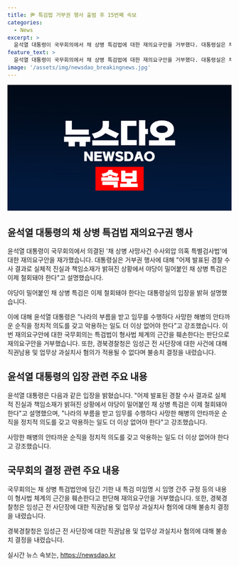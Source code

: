 ```yaml
---
title: 尹 특검법 거부권 행사 출범 후 15번째 속보
categories:
  - News
excerpt: >
  윤석열 대통령이 국무회의에서 채 상병 특검법에 대한 재의요구안을 거부했다. 대통령실은 채 상병 사건의 진실과 책임이 밝혀진 상황에서 특별검사법은 철회돼야 한다고 주장했다. 정부는 이에 차단하고, 채 상병 특검법이 형사법에 부합하지 않는다고 판단하며 특검법을 거부했다. 또한, 경북경찰청은 임성근 전 사단장에 대한 직권남용 및 업무상 과실치사 혐의에 대한 불송치 결정을 내렸다.
feature_text: >
  윤석열 대통령이 국무회의에서 채 상병 특검법에 대한 재의요구안을 거부했다. 대통령실은 채 상병 사건의 진실과 책임이 밝혀진 상황에서 특별검사법은 철회돼야 한다고 주장했다. 정부는 이에 차단하고, 채 상병 특검법이 형사법에 부합하지 않는다고 판단하며 특검법을 거부했다. 또한, 경북경찰청은 임성근 전 사단장에 대한 직권남용 및 업무상 과실치사 혐의에 대한 불송치 결정을 내렸다.
image: '/assets/img/newsdao_breakingnews.jpg'
---
```


<p><img src="/assets/img/newsdao_breakingnews.jpg" alt="implanttips 속보" /></p>

<h2 data-ke-size="size26">윤석열 대통령의 채 상병 특검법 재의요구권 행사</h2>

<p>윤석열 대통령이 국무회의에서 의결된 '채 상병 사망사건 수사외압 의혹 특별검사법'에 대한 재의요구안을 재가했습니다. 대통령실은 거부권 행사에 대해 "어제 발표된 경찰 수사 결과로 실체적 진실과 책임소재가 밝혀진 상황에서 야당이 밀어붙인 채 상병 특검은 이제 철회돼야 한다"고 설명했습니다.</p>

<p data-ke-size="size16">야당이 밀어붙인 채 상병 특검은 이제 철회돼야 한다는 대통령실의 입장을 밝혀 설명했습니다.</p>

<p>이에 대해 윤석열 대통령은 "나라의 부름을 받고 임무를 수행하다 사망한 해병의 안타까운 순직을 정치적 의도를 갖고 악용하는 일도 더 이상 없어야 한다"고 강조했습니다. 이번 재의요구안에 대한 국무회의는 특검법이 형사법 체계의 근간을 훼손한다는 판단으로 재의요구안을 거부했습니다. 또한, 경북경찰청은 임성근 전 사단장에 대한 사건에 대해 직권남용 및 업무상 과실치사 혐의가 적용될 수 없다며 불송치 결정을 내렸습니다.</p>

<h2 data-ke-size="size26">윤석열 대통령의 입장 관련 주요 내용</h2>

<p>윤석열 대통령은 다음과 같은 입장을 밝혔습니다. "어제 발표된 경찰 수사 결과로 실체적 진실과 책임소재가 밝혀진 상황에서 야당이 밀어붙인 채 상병 특검은 이제 철회돼야 한다"고 설명했으며, "나라의 부름을 받고 임무를 수행하다 사망한 해병의 안타까운 순직을 정치적 의도를 갖고 악용하는 일도 더 이상 없어야 한다"고 강조했습니다.</p>

<p data-ke-size="size16">사망한 해병의 안타까운 순직을 정치적 의도를 갖고 악용하는 일도 더 이상 없어야 한다고 강조했습니다.</p>

<h2 data-ke-size="size26">국무회의 결정 관련 주요 내용</h2>

<p>국무회의는 채 상병 특검법안에 담긴 기한 내 특검 미임명 시 임명 간주 규정 등의 내용이 형사법 체계의 근간을 훼손한다고 판단해 재의요구안을 거부했습니다. 또한, 경북경찰청은 임성근 전 사단장에 대한 직권남용 및 업무상 과실치사 혐의에 대해 불송치 결정을 내렸습니다.</p>

<p data-ke-size="size16">경북경찰청은 임성근 전 사단장에 대한 직권남용 및 업무상 과실치사 혐의에 대해 불송치 결정을 내렸습니다.</p>
실시간 뉴스 속보는, <a href="https://newsdao.kr" rel="dofollow">https://newsdao.kr</a>


